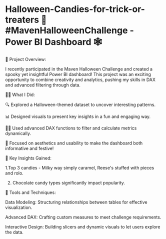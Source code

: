 # Halloween-Candies-for-trick-or-treaters 🎃 #MavenHalloweenChallenge - Power BI Dashboard 🕸️

👻 Project Overview:

I recently participated in the Maven Halloween Challenge and created a spooky yet insightful Power BI dashboard! This project was an exciting opportunity to combine creativity and analytics, pushing my skills in DAX and advanced filtering through data.

🕵️‍♀️ What I Did:

🔍 Explored a Halloween-themed dataset to uncover interesting patterns.

📊 Designed visuals to present key insights in a fun and engaging way.

🧙‍♂️ Used advanced DAX functions to filter and calculate metrics dynamically.

🎨 Focused on aesthetics and usability to make the dashboard both informative and festive!

🧛 Key Insights Gained:

1.Top 3 candies - Milky way simply caramel, Reese's stuffed with pieces and rolo.

2. Chocolate candy types significantly impact popularity.

🎁 Tools and Techniques:

Data Modeling: Structuring relationships between tables for effective visualization.

Advanced DAX: Crafting custom measures to meet challenge requirements.

Interactive Design: Building slicers and dynamic visuals to let users explore the data.
